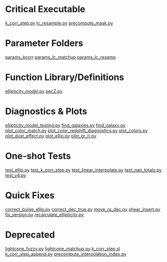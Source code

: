 
Critical Executable
==============
[k_corr_step.py](../blob/master/k_corr_step.py)
[lc_resample.py](../blob/master/lc_resample.py)
[precompute_mask.py](../blob/master/precompute_mask.py)

Parameter Folders
===============
[params_kcorr](../blob/master/params_kcorr)
[params_lc_matchup](../blob/master/params_lc_matchup)
[params_lc_resamp](../blob/master/params_lc_resamp)

Function Library/Definitions
============================
[ellipticity_model.py](../blob/master/ellipticity_model.py)
[pecZ.py](../blob/master/pecZ.py)

Diagnostics & Plots
===================
[ellipticity_model_testing.py](../blob/master/ellipticity_model_testing.py)
[find_galaxies.py](../blob/master/find_galaxies.py)
[find_galaxy.py](../blob/master/find_galaxy.py)
[plot_color_match.py](../blob/master/plot_color_match.py)
[plot_color_redshift_diagnostics.py](../blob/master/plot_color_redshift_diagnostics.py)
[plot_colors.py](../blob/master/plot_colors.py)
[plot_dust_effect.py](../blob/master/plot_dust_effect.py)
[plot_ellip.py](../blob/master/plot_ellip.py)
[plot_gr_ri.py](../blob/master/plot_gr_ri.py)


One-shot Tests
==============
[test_ellip.py](../blob/master/test_ellip.py)
[test_k_corr_step.py](../blob/master/test_k_corr_step.py)
[test_linear_interpolate.py](../blob/master/test_linear_interpolate.py)
[test_nan_totals.py](../blob/master/test_nan_totals.py)
[test_v4.py](../blob/master/test_v4.py)


Quick Fixes 
===========
[correct_bulge_ellip.py](../blob/master/correct_bulge_ellip.py)
[correct_dec_true.py](../blob/master/correct_dec_true.py)
[move_ra_dec.py](../blob/master/move_ra_dec.py)
[shear_insert.py](../blob/master/shear_insert.py)
[fix_version.py](../blob/master/fix_version.py)
[recalculate_ellipticity.py](../blob/master/recalculate_ellipticity.py)

Deprecated 
======================
[lightcone_fuzzy.py](../blob/master/lightcone_fuzzy.py)
[lightcone_matchup.py](../blob/master/lightcone_matchup.py)
[k_corr_step.sl](../blob/master/k_corr_step.sl)
[k_corr_step_append.py](../blob/master/k_corr_step_append.py)
[precompute_interpolation_index.py](../blob/master/precompute_interpolation_index.py)













